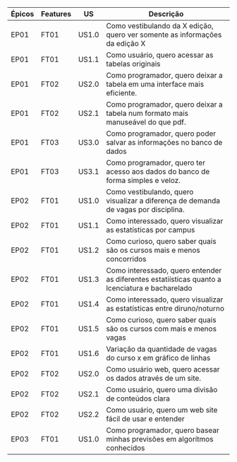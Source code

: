 | Épicos | Features | US    | Descrição                                                                                        |
|--------|----------|-------|--------------------------------------------------------------------------------------------------|
| EP01   | FT01     | US1.0 | Como vestibulando da X edição, quero ver somente as informações da edição X                      |
| EP01   | FT01     | US1.1 | Como usuário, quero acessar as tabelas originais                                                 |
| EP01   | FT02     | US2.0 | Como programador, quero deixar a tabela em uma interface mais eficiente.                         |
| EP01   | FT02     | US2.1 | Como programador, quero deixar a tabela num formato mais manuseável do que pdf.                  |
| EP01   | FT03     | US3.0 | Como programador, quero poder salvar as informações no banco de dados                            |
| EP01   | FT03     | US3.1 | Como programador, quero ter acesso aos dados do banco de forma simples e veloz.                  |
| EP02   | FT01     | US1.0 | Como vestibulando, quero visualizar a diferença de demanda de vagas por disciplina.              |
| EP02   | FT01     | US1.1 | Como interessado, quero visualizar as estatísticas por campus                                    |
| EP02   | FT01     | US1.2 | Como curioso, quero saber quais são os cursos mais e menos concorridos                           |
| EP02   | FT01     | US1.3 | Como interessado, quero  entender as diferentes estatiísticas quanto a lcenciatura e bacharelado |
| EP02   | FT01     | US1.4 | Como interessado, quero visualizar as estatísticas entre diruno/noturno                          |
| EP02   | FT01     | US1.5 | Como curioso, quero saber quais são os cursos  com mais e menos vagas                            |
| EP02   | FT01     | US1.6 | Variação da quantidade de vagas do curso x em gráfico de linhas                                  |
| EP02   | FT02     | US2.0 | Como usuário web, quero acessar os dados através de um site.                                     |
| EP02   | FT02     | US2.1 | Como usuário, quero uma divisão de conteúdos clara                                               |
| EP02   | FT02     | US2.2 | Como usuário, quero um web site fácil de usar e entender                                         |
| EP03   | FT01     | US1.0 | Como programador, quero basear minhas previsões em algorítmos conhecidos                         |
